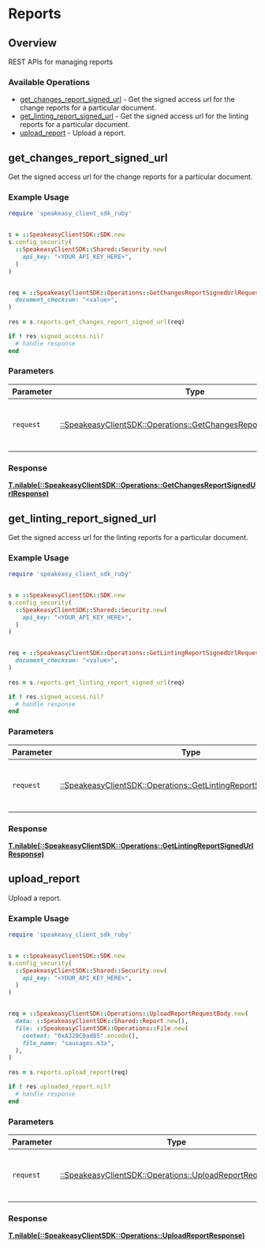 # Reports


## Overview

REST APIs for managing reports

### Available Operations

* [get_changes_report_signed_url](#get_changes_report_signed_url) - Get the signed access url for the change reports for a particular document.
* [get_linting_report_signed_url](#get_linting_report_signed_url) - Get the signed access url for the linting reports for a particular document.
* [upload_report](#upload_report) - Upload a report.

## get_changes_report_signed_url

Get the signed access url for the change reports for a particular document.

### Example Usage

```ruby
require 'speakeasy_client_sdk_ruby'


s = ::SpeakeasyClientSDK::SDK.new
s.config_security(
  ::SpeakeasyClientSDK::Shared::Security.new(
    api_key: "<YOUR_API_KEY_HERE>",
  )
)


req = ::SpeakeasyClientSDK::Operations::GetChangesReportSignedUrlRequest.new(
  document_checksum: "<value>",
)
    
res = s.reports.get_changes_report_signed_url(req)

if ! res.signed_access.nil?
  # handle response
end

```

### Parameters

| Parameter                                                                                                                         | Type                                                                                                                              | Required                                                                                                                          | Description                                                                                                                       |
| --------------------------------------------------------------------------------------------------------------------------------- | --------------------------------------------------------------------------------------------------------------------------------- | --------------------------------------------------------------------------------------------------------------------------------- | --------------------------------------------------------------------------------------------------------------------------------- |
| `request`                                                                                                                         | [::SpeakeasyClientSDK::Operations::GetChangesReportSignedUrlRequest](../../models/operations/getchangesreportsignedurlrequest.md) | :heavy_check_mark:                                                                                                                | The request object to use for the request.                                                                                        |


### Response

**[T.nilable(::SpeakeasyClientSDK::Operations::GetChangesReportSignedUrlResponse)](../../models/operations/getchangesreportsignedurlresponse.md)**


## get_linting_report_signed_url

Get the signed access url for the linting reports for a particular document.

### Example Usage

```ruby
require 'speakeasy_client_sdk_ruby'


s = ::SpeakeasyClientSDK::SDK.new
s.config_security(
  ::SpeakeasyClientSDK::Shared::Security.new(
    api_key: "<YOUR_API_KEY_HERE>",
  )
)


req = ::SpeakeasyClientSDK::Operations::GetLintingReportSignedUrlRequest.new(
  document_checksum: "<value>",
)
    
res = s.reports.get_linting_report_signed_url(req)

if ! res.signed_access.nil?
  # handle response
end

```

### Parameters

| Parameter                                                                                                                         | Type                                                                                                                              | Required                                                                                                                          | Description                                                                                                                       |
| --------------------------------------------------------------------------------------------------------------------------------- | --------------------------------------------------------------------------------------------------------------------------------- | --------------------------------------------------------------------------------------------------------------------------------- | --------------------------------------------------------------------------------------------------------------------------------- |
| `request`                                                                                                                         | [::SpeakeasyClientSDK::Operations::GetLintingReportSignedUrlRequest](../../models/operations/getlintingreportsignedurlrequest.md) | :heavy_check_mark:                                                                                                                | The request object to use for the request.                                                                                        |


### Response

**[T.nilable(::SpeakeasyClientSDK::Operations::GetLintingReportSignedUrlResponse)](../../models/operations/getlintingreportsignedurlresponse.md)**


## upload_report

Upload a report.

### Example Usage

```ruby
require 'speakeasy_client_sdk_ruby'


s = ::SpeakeasyClientSDK::SDK.new
s.config_security(
  ::SpeakeasyClientSDK::Shared::Security.new(
    api_key: "<YOUR_API_KEY_HERE>",
  )
)


req = ::SpeakeasyClientSDK::Operations::UploadReportRequestBody.new(
  data: ::SpeakeasyClientSDK::Shared::Report.new(),
  file: ::SpeakeasyClientSDK::Operations::File.new(
    content: "0xA329C0ad85".encode(),
    file_name: "sausages.m3a",
  ),
)
    
res = s.reports.upload_report(req)

if ! res.uploaded_report.nil?
  # handle response
end

```

### Parameters

| Parameter                                                                                                       | Type                                                                                                            | Required                                                                                                        | Description                                                                                                     |
| --------------------------------------------------------------------------------------------------------------- | --------------------------------------------------------------------------------------------------------------- | --------------------------------------------------------------------------------------------------------------- | --------------------------------------------------------------------------------------------------------------- |
| `request`                                                                                                       | [::SpeakeasyClientSDK::Operations::UploadReportRequestBody](../../models/operations/uploadreportrequestbody.md) | :heavy_check_mark:                                                                                              | The request object to use for the request.                                                                      |


### Response

**[T.nilable(::SpeakeasyClientSDK::Operations::UploadReportResponse)](../../models/operations/uploadreportresponse.md)**

